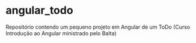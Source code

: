 # angular_todo
Repositório contendo um pequeno projeto em Angular de um ToDo (Curso Introdução ao Angular ministrado pelo Balta)
